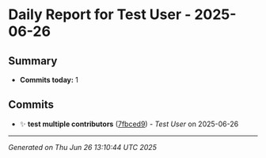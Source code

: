 # Daily Report for Test User - 2025-06-26

## Summary
- **Commits today:** 1

## Commits

- ✨ **test multiple contributors** ([7fbced9](../../commit/7fbced9)) - *Test User* on 2025-06-26

---
*Generated on Thu Jun 26 13:10:44 UTC 2025*
